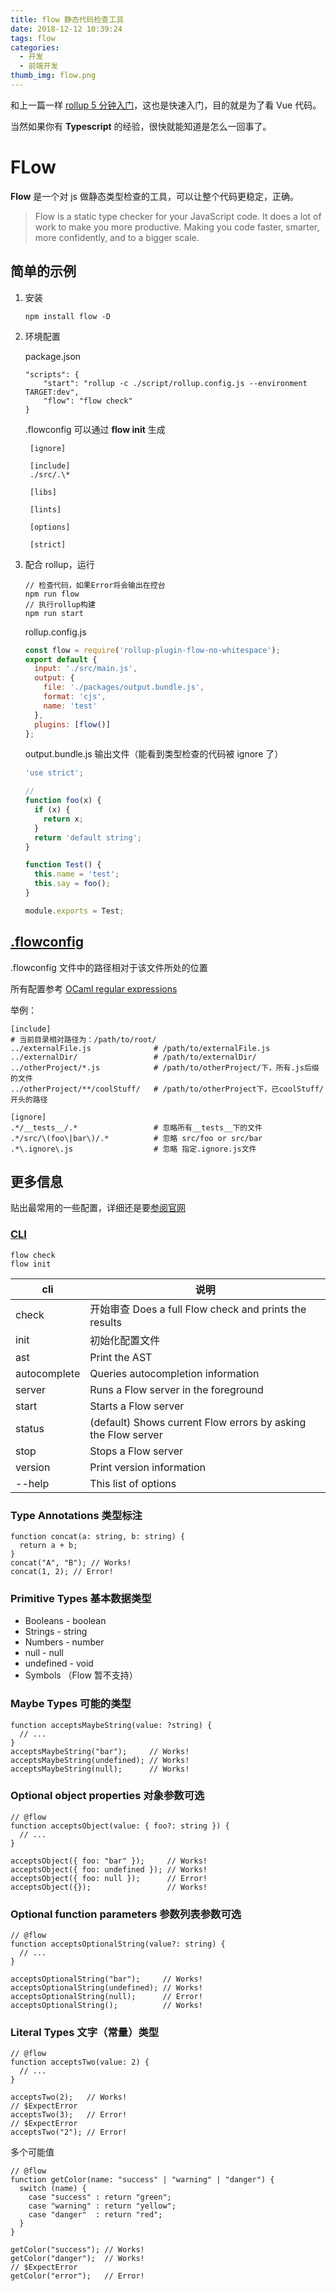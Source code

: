 ```yaml
---
title: flow 静态代码检查工具
date: 2018-12-12 10:39:24
tags: flow
categories:
  - 开发
  - 前端开发
thumb_img: flow.png
---
```


和上一篇一样 [rollup 5 分钟入门](https://eminoda.github.io/2018/12/11/rollup-quickstart/)，这也是快速入门，目的就是为了看 Vue 代码。

当然如果你有 **Typescript** 的经验，很快就能知道是怎么一回事了。

# FLow

**Flow** 是一个对 js 做静态类型检查的工具，可以让整个代码更稳定，正确。

> Flow is a static type checker for your JavaScript code. It does a lot of work to make you more productive. Making you code faster, smarter, more confidently, and to a bigger scale.

## 简单的示例

1. 安装

   ```
   npm install flow -D
   ```

2. 环境配置

   package.json

   ```
   "scripts": {
       "start": "rollup -c ./script/rollup.config.js --environment TARGET:dev",
       "flow": "flow check"
   }
   ```

   .flowconfig 可以通过 **flow init** 生成

   ```
    [ignore]

    [include]
    ./src/.\*

    [libs]

    [lints]

    [options]

    [strict]

   ```

3. 配合 rollup，运行

   ```
   // 检查代码，如果Error将会输出在控台
   npm run flow
   // 执行rollup构建
   npm run start
   ```

   rollup.config.js

   ```js
   const flow = require('rollup-plugin-flow-no-whitespace');
   export default {
     input: './src/main.js',
     output: {
       file: './packages/output.bundle.js',
       format: 'cjs',
       name: 'test'
     },
     plugins: [flow()]
   };
   ```

   output.bundle.js 输出文件（能看到类型检查的代码被 ignore 了）

   ```js
   'use strict';

   //
   function foo(x) {
     if (x) {
       return x;
     }
     return 'default string';
   }

   function Test() {
     this.name = 'test';
     this.say = foo();
   }

   module.exports = Test;
   ```

## [.flowconfig](https://flow.org/en/docs/config/)

.flowconfig 文件中的路径相对于该文件所处的位置

所有配置参考 [OCaml regular expressions](http://caml.inria.fr/pub/docs/manual-ocaml/libref/Str.html#TYPEregexp)

举例：

```
[include]
# 当前目录相对路径为：/path/to/root/
../externalFile.js              # /path/to/externalFile.js
../externalDir/                 # /path/to/externalDir/
../otherProject/*.js            # /path/to/otherProject/下，所有.js后缀的文件
../otherProject/**/coolStuff/   # /path/to/otherProject下，已coolStuff/开头的路径

[ignore]
.*/__tests__/.*                 # 忽略所有__tests__下的文件
.*/src/\(foo\|bar\)/.*          # 忽略 src/foo or src/bar
.*\.ignore\.js                  # 忽略 指定.ignore.js文件
```

## 更多信息

贴出最常用的一些配置，详细还是要[参阅官网](https://flow.org/en/docs/types/)

### [CLI](https://flow.org/en/docs/cli/)

```
flow check
flow init
```

| cli          | 说明                                                          |
| ------------ | ------------------------------------------------------------- |
| check        | 开始审查 Does a full Flow check and prints the results        |
| init         | 初始化配置文件                                                |
| ast          | Print the AST                                                 |
| autocomplete | Queries autocompletion information                            |
| server       | Runs a Flow server in the foreground                          |
| start        | Starts a Flow server                                          |
| status       | (default) Shows current Flow errors by asking the Flow server |
| stop         | Stops a Flow server                                           |
| version      | Print version information                                     |
| --help       | This list of options                                          |

### Type Annotations 类型标注

```
function concat(a: string, b: string) {
  return a + b;
}
concat("A", "B"); // Works!
concat(1, 2); // Error!
```

### Primitive Types 基本数据类型

- Booleans - boolean
- Strings - string
- Numbers - number
- null - null
- undefined - void
- Symbols （Flow 暂不支持）

### Maybe Types 可能的类型

```
function acceptsMaybeString(value: ?string) {
  // ...
}
acceptsMaybeString("bar");     // Works!
acceptsMaybeString(undefined); // Works!
acceptsMaybeString(null);      // Works!
```

### Optional object properties 对象参数可选

```
// @flow
function acceptsObject(value: { foo?: string }) {
  // ...
}

acceptsObject({ foo: "bar" });     // Works!
acceptsObject({ foo: undefined }); // Works!
acceptsObject({ foo: null });      // Error!
acceptsObject({});                 // Works!
```

### Optional function parameters 参数列表参数可选

```
// @flow
function acceptsOptionalString(value?: string) {
  // ...
}

acceptsOptionalString("bar");     // Works!
acceptsOptionalString(undefined); // Works!
acceptsOptionalString(null);      // Error!
acceptsOptionalString();          // Works!
```

### Literal Types 文字（常量）类型

```
// @flow
function acceptsTwo(value: 2) {
  // ...
}

acceptsTwo(2);   // Works!
// $ExpectError
acceptsTwo(3);   // Error!
// $ExpectError
acceptsTwo("2"); // Error!
```

多个可能值

```
// @flow
function getColor(name: "success" | "warning" | "danger") {
  switch (name) {
    case "success" : return "green";
    case "warning" : return "yellow";
    case "danger"  : return "red";
  }
}

getColor("success"); // Works!
getColor("danger");  // Works!
// $ExpectError
getColor("error");   // Error!
```
